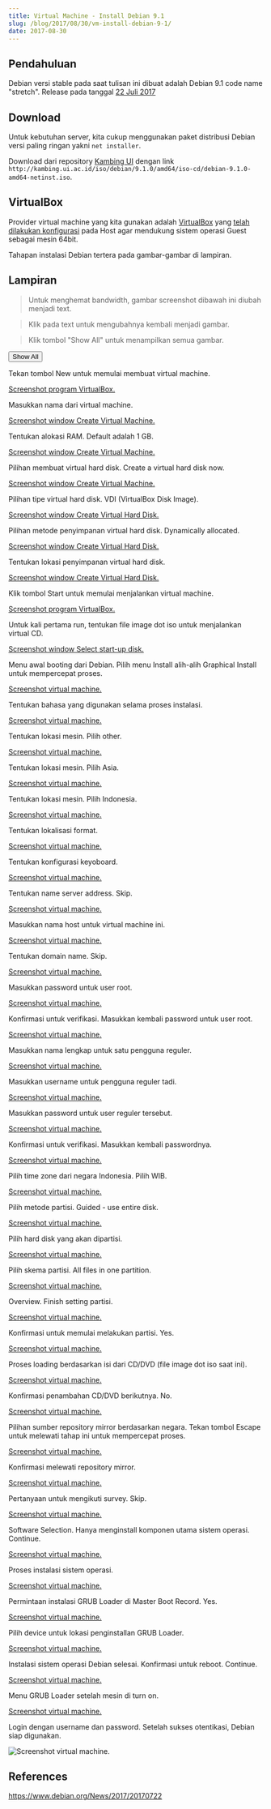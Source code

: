 ```yaml
---
title: Virtual Machine - Install Debian 9.1
slug: /blog/2017/08/30/vm-install-debian-9-1/
date: 2017-08-30
---
```


## Pendahuluan

Debian versi stable pada saat tulisan ini dibuat adalah Debian 9.1 code name
"stretch". Release pada tanggal [22 Juli 2017]

## Download

Untuk kebutuhan server, kita cukup menggunakan paket distribusi Debian
versi paling ringan yakni `net installer`.

Download dari repository [Kambing UI] dengan link
`http://kambing.ui.ac.id/iso/debian/9.1.0/amd64/iso-cd/debian-9.1.0-amd64-netinst.iso`.

## VirtualBox

Provider virtual machine yang kita gunakan adalah [VirtualBox] yang
[telah dilakukan konfigurasi][1] pada Host agar mendukung sistem operasi Guest
sebagai mesin 64bit.

Tahapan instalasi Debian tertera pada gambar-gambar di lampiran.

## Lampiran

> Untuk menghemat bandwidth, gambar screenshot dibawah ini diubah menjadi text.

> Klik pada text untuk mengubahnya kembali menjadi gambar.

> Klik tombol "Show All" untuk menampilkan semua gambar.

<button onclick="javascript:a2img.showAll();">Show All</button>

Tekan tombol New untuk memulai membuat virtual machine.

[Screenshot program VirtualBox.](https://res.cloudinary.com/ijortengab/image/upload/v1/ijortengab.id/screenshot.1059.png)

Masukkan nama dari virtual machine.

[Screenshot window Create Virtual Machine.](https://res.cloudinary.com/ijortengab/image/upload/v1/ijortengab.id/screenshot.1060.png)

Tentukan alokasi RAM. Default adalah 1 GB.

[Screenshot window Create Virtual Machine.](https://res.cloudinary.com/ijortengab/image/upload/v1/ijortengab.id/screenshot.1061.png)

Pilihan membuat virtual hard disk. Create a virtual hard disk now.

[Screenshot window Create Virtual Machine.](https://res.cloudinary.com/ijortengab/image/upload/v1/ijortengab.id/screenshot.1062.png)

Pilihan tipe virtual hard disk. VDI (VirtualBox Disk Image).

[Screenshot window Create Virtual Hard Disk.](https://res.cloudinary.com/ijortengab/image/upload/v1/ijortengab.id/screenshot.1063.png)

Pilihan metode penyimpanan virtual hard disk. Dynamically allocated.

[Screenshot window Create Virtual Hard Disk.](https://res.cloudinary.com/ijortengab/image/upload/v1/ijortengab.id/screenshot.1064.png)

Tentukan lokasi penyimpanan virtual hard disk.

[Screenshot window Create Virtual Hard Disk.](https://res.cloudinary.com/ijortengab/image/upload/v1/ijortengab.id/screenshot.1065.png)

Klik tombol Start untuk memulai menjalankan virtual machine.

[Screenshot program VirtualBox.](https://res.cloudinary.com/ijortengab/image/upload/v1/ijortengab.id/screenshot.1066.png)

Untuk kali pertama run, tentukan file image dot iso untuk menjalankan virtual CD.

[Screenshot window Select start-up disk.](https://res.cloudinary.com/ijortengab/image/upload/v1/ijortengab.id/screenshot.1067.png)

Menu awal booting dari Debian. Pilih menu Install alih-alih Graphical Install untuk mempercepat proses.

[Screenshot virtual machine.](https://res.cloudinary.com/ijortengab/image/upload/v1/ijortengab.id/screenshot.1068.png)

Tentukan bahasa yang digunakan selama proses instalasi.

[Screenshot virtual machine.](https://res.cloudinary.com/ijortengab/image/upload/v1/ijortengab.id/screenshot.1069.png)

Tentukan lokasi mesin. Pilih other.

[Screenshot virtual machine.](https://res.cloudinary.com/ijortengab/image/upload/v1/ijortengab.id/screenshot.1071.png)

Tentukan lokasi mesin. Pilih Asia.

[Screenshot virtual machine.](https://res.cloudinary.com/ijortengab/image/upload/v1/ijortengab.id/screenshot.1072.png)

Tentukan lokasi mesin. Pilih Indonesia.

[Screenshot virtual machine.](https://res.cloudinary.com/ijortengab/image/upload/v1/ijortengab.id/screenshot.1073.png)

Tentukan lokalisasi format.

[Screenshot virtual machine.](https://res.cloudinary.com/ijortengab/image/upload/v1/ijortengab.id/screenshot.1074.png)

Tentukan konfigurasi keyoboard.

[Screenshot virtual machine.](https://res.cloudinary.com/ijortengab/image/upload/v1/ijortengab.id/screenshot.1075.png)

Tentukan name server address. Skip.

[Screenshot virtual machine.](https://res.cloudinary.com/ijortengab/image/upload/v1/ijortengab.id/screenshot.1076.png)

Masukkan nama host untuk virtual machine ini.

[Screenshot virtual machine.](https://res.cloudinary.com/ijortengab/image/upload/v1/ijortengab.id/screenshot.1077.png)

Tentukan domain name. Skip.

[Screenshot virtual machine.](https://res.cloudinary.com/ijortengab/image/upload/v1/ijortengab.id/screenshot.1078.png)

Masukkan password untuk user root.

[Screenshot virtual machine.](https://res.cloudinary.com/ijortengab/image/upload/v1/ijortengab.id/screenshot.1079.png)

Konfirmasi untuk verifikasi. Masukkan kembali password untuk user root.

[Screenshot virtual machine.](https://res.cloudinary.com/ijortengab/image/upload/v1/ijortengab.id/screenshot.1080.png)

Masukkan nama lengkap untuk satu pengguna reguler.

[Screenshot virtual machine.](https://res.cloudinary.com/ijortengab/image/upload/v1/ijortengab.id/screenshot.1081.png)

Masukkan username untuk pengguna reguler tadi.

[Screenshot virtual machine.](https://res.cloudinary.com/ijortengab/image/upload/v1/ijortengab.id/screenshot.1082.png)

Masukkan password untuk user reguler tersebut.

[Screenshot virtual machine.](https://res.cloudinary.com/ijortengab/image/upload/v1/ijortengab.id/screenshot.1083.png)

Konfirmasi untuk verifikasi. Masukkan kembali passwordnya.

[Screenshot virtual machine.](https://res.cloudinary.com/ijortengab/image/upload/v1/ijortengab.id/screenshot.1084.png)

Pilih time zone dari negara Indonesia. Pilih WIB.

[Screenshot virtual machine.](https://res.cloudinary.com/ijortengab/image/upload/v1/ijortengab.id/screenshot.1085.png)

Pilih metode partisi. Guided - use entire disk.

[Screenshot virtual machine.](https://res.cloudinary.com/ijortengab/image/upload/v1/ijortengab.id/screenshot.1086.png)

Pilih hard disk yang akan dipartisi.

[Screenshot virtual machine.](https://res.cloudinary.com/ijortengab/image/upload/v1/ijortengab.id/screenshot.1087.png)

Pilih skema partisi. All files in one partition.

[Screenshot virtual machine.](https://res.cloudinary.com/ijortengab/image/upload/v1/ijortengab.id/screenshot.1088.png)

Overview. Finish setting partisi.

[Screenshot virtual machine.](https://res.cloudinary.com/ijortengab/image/upload/v1/ijortengab.id/screenshot.1089.png)

Konfirmasi untuk memulai melakukan partisi. Yes.

[Screenshot virtual machine.](https://res.cloudinary.com/ijortengab/image/upload/v1/ijortengab.id/screenshot.1090.png)

Proses loading berdasarkan isi dari CD/DVD (file image dot iso saat ini).

[Screenshot virtual machine.](https://res.cloudinary.com/ijortengab/image/upload/v1/ijortengab.id/screenshot.1092.png)

Konfirmasi penambahan CD/DVD berikutnya. No.

[Screenshot virtual machine.](https://res.cloudinary.com/ijortengab/image/upload/v1/ijortengab.id/screenshot.1093.png)

Pilihan sumber repository mirror berdasarkan negara. Tekan tombol Escape untuk melewati tahap ini untuk mempercepat proses.

[Screenshot virtual machine.](https://res.cloudinary.com/ijortengab/image/upload/v1/ijortengab.id/screenshot.1094.png)

Konfirmasi melewati repository mirror.

[Screenshot virtual machine.](https://res.cloudinary.com/ijortengab/image/upload/v1/ijortengab.id/screenshot.1098.png)

Pertanyaan untuk mengikuti survey. Skip.

[Screenshot virtual machine.](https://res.cloudinary.com/ijortengab/image/upload/v1/ijortengab.id/screenshot.1100.png)

Software Selection. Hanya menginstall komponen utama sistem operasi. Continue.

[Screenshot virtual machine.](https://res.cloudinary.com/ijortengab/image/upload/v1/ijortengab.id/screenshot.1101.png)

Proses instalasi sistem operasi.

[Screenshot virtual machine.](https://res.cloudinary.com/ijortengab/image/upload/v1/ijortengab.id/screenshot.1102.png)

Permintaan instalasi GRUB Loader di Master Boot Record. Yes.

[Screenshot virtual machine.](https://res.cloudinary.com/ijortengab/image/upload/v1/ijortengab.id/screenshot.1103.png)

Pilih device untuk lokasi penginstallan GRUB Loader.

[Screenshot virtual machine.](https://res.cloudinary.com/ijortengab/image/upload/v1/ijortengab.id/screenshot.1104.png)

Instalasi sistem operasi Debian selesai. Konfirmasi untuk reboot. Continue.

[Screenshot virtual machine.](https://res.cloudinary.com/ijortengab/image/upload/v1/ijortengab.id/screenshot.1105.png)

Menu GRUB Loader setelah mesin di turn on.

[Screenshot virtual machine.](https://res.cloudinary.com/ijortengab/image/upload/v1/ijortengab.id/screenshot.1106.png)

Login dengan username dan password. Setelah sukses otentikasi, Debian siap digunakan.

![Screenshot virtual machine.](https://res.cloudinary.com/ijortengab/image/upload/v1/ijortengab.id/screenshot.1108.png)

## References

https://www.debian.org/News/2017/20170722

[22 Juli 2017]: https://www.debian.org/News/2017/20170722

[Kambing UI]: http://kambing.ui.ac.id/iso/debian/

[VirtualBox]: https://www.virtualbox.org/

[1]: /blog/2017/08/24/virtual-machine-64bit/